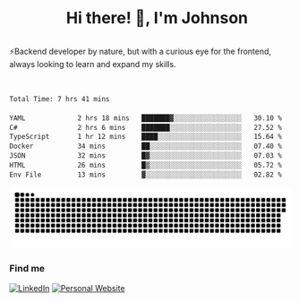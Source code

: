 <div id="user-content-toc">
  <ul align="center">
    <summary><h1 style="display: inline-block">Hi there! 👋, I'm Johnson</h1></summary>
  </ul>
</div>

⚡Backend developer by nature, but with a curious eye for the frontend, always looking to learn and expand my skills.

<br>


<!--START_SECTION:waka-->

```txt
Total Time: 7 hrs 41 mins

YAML             2 hrs 18 mins   ███████▓░░░░░░░░░░░░░░░░░   30.10 %
C#               2 hrs 6 mins    ███████░░░░░░░░░░░░░░░░░░   27.52 %
TypeScript       1 hr 12 mins    ████░░░░░░░░░░░░░░░░░░░░░   15.64 %
Docker           34 mins         ██░░░░░░░░░░░░░░░░░░░░░░░   07.40 %
JSON             32 mins         █▓░░░░░░░░░░░░░░░░░░░░░░░   07.03 %
HTML             26 mins         █▒░░░░░░░░░░░░░░░░░░░░░░░   05.72 %
Env File         13 mins         ▓░░░░░░░░░░░░░░░░░░░░░░░░   02.82 %
```

<!--END_SECTION:waka-->

<picture>
  <source  srcset="https://github.com/joshwambere/joshwambere/blob/output/github-contribution-grid-snake-dark.svg?palette=github-dark">
  <source  srcset="https://github.com/joshwambere/joshwambere/blob/output/github-contribution-grid-snake.svg">
  <img alt="github contribution grid snake animation" src="https://github.com/joshwambere/joshwambere/blob/output/github-contribution-grid-snake.svg">
</picture>

### Find me
<a href="https://www.linkedin.com/in/dusabe-johnson" target="_blank"><img src="https://img.shields.io/badge/LinkedIn-%230077B5.svg?&style=flat&logo=linkedin&logoColor=white" alt="LinkedIn"></a>
‎‎ [![Personal Website](https://img.shields.io/badge/visit-Johnsonis.me-blue)](https://johnsonis.me/)
